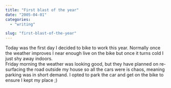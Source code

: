 ```yaml
---
title: "First blast of the year"
date: "2005-04-01"
categories: 
  - "writing"

slug: "first-blast-of-the-year"
---
```


Today was the first day I decided to bike to work this year. Normally once the weather improves I near enough live on the bike but once it turns cold I just shy away indoors.  
Friday morning the weather was looking good, but they have planned on re-surfacing the road outside my house so all the cars were is chaos, meaning parking was in short demand. I opted to park the car and get on the bike to ensure I kept my place ;)
